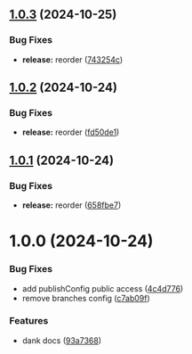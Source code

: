 ## [1.0.3](https://github.com/scrumsdotcom/semantic-release-config/compare/v1.0.2...v1.0.3) (2024-10-25)


### Bug Fixes

* **release:** reorder ([743254c](https://github.com/scrumsdotcom/semantic-release-config/commit/743254c2509d258593de40e608e32865c0c25114))

## [1.0.2](https://github.com/sovtech/semantic-release-config/compare/v1.0.1...v1.0.2) (2024-10-24)


### Bug Fixes

* **release:** reorder ([fd50de1](https://github.com/sovtech/semantic-release-config/commit/fd50de134eb31a428cec501f5ecf1438f5c55d97))

## [1.0.1](https://github.com/sovtech/semantic-release-config/compare/v1.0.0...v1.0.1) (2024-10-24)


### Bug Fixes

* **release:** reorder ([658fbe7](https://github.com/sovtech/semantic-release-config/commit/658fbe7bc7dc4af817e3aee0fa8bc36ac46445cc))

# 1.0.0 (2024-10-24)


### Bug Fixes

* add publishConfig public access ([4c4d776](https://github.com/sovtech/semantic-release-config/commit/4c4d7760d66d0d80056bd901b07cca2ba031a09b))
* remove branches config ([c7ab09f](https://github.com/sovtech/semantic-release-config/commit/c7ab09f9a155f8a6bd1817777a143ca44314d748))


### Features

* dank docs ([93a7368](https://github.com/sovtech/semantic-release-config/commit/93a73689adf7ea8ec9646d342bbaa44c501ee59d))
